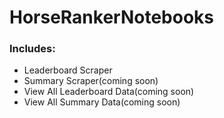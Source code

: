 # HorseRankerNotebooks

### Includes:

- Leaderboard Scraper
- Summary Scraper(coming soon)
- View All Leaderboard Data(coming soon)
- View All Summary Data(coming soon)
